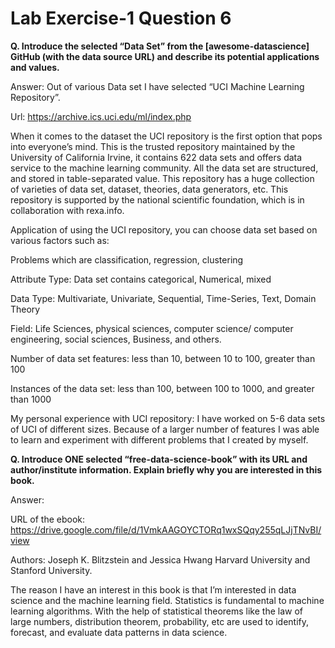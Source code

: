 # Lab Exercise-1 Question 6

<b>Q. Introduce the selected “Data Set” from the [awesome-datascience] GitHub (with the data source URL) and describe its potential applications and values.</b>

Answer: Out of various Data set I have selected “UCI Machine Learning Repository”.

Url: https://archive.ics.uci.edu/ml/index.php

When it comes to the dataset the UCI repository is the first option that pops into everyone’s mind.
This is the trusted repository maintained by the University of California Irvine, it contains 622 data sets and offers data service to the machine learning community. All the data set are structured, and stored in table-separated value. 
This repository has a huge collection of varieties of data set, dataset, theories, data generators, etc. This repository is supported by the national scientific foundation, which is in collaboration with rexa.info.

Application of using the UCI repository, you can choose data set based on various factors such as:

Problems which are classification, regression, clustering

Attribute Type: Data set contains categorical, Numerical, mixed 

Data Type: Multivariate, Univariate, Sequential, Time-Series, Text, Domain Theory

Field: Life Sciences, physical sciences, computer science/ computer engineering, social sciences, Business, and others.

Number of data set features: less than 10, between 10 to 100, greater than 100

Instances of the data set: less than 100, between 100 to 1000, and greater than 1000

My personal experience with UCI repository: I have worked on 5-6 data sets of UCI of different sizes. Because of a larger number of features I was able to learn and experiment with different problems that I created by myself. 


<b>Q. Introduce ONE selected “free-data-science-book” with its URL and author/institute
information. Explain briefly why you are interested in this book.</b>

Answer:

 URL of the ebook: https://drive.google.com/file/d/1VmkAAGOYCTORq1wxSQqy255qLJjTNvBI/view

Authors: Joseph K. Blitzstein and Jessica Hwang Harvard University and Stanford University.

The reason I have an interest in this book is that I’m interested in data science and the machine learning field. Statistics is fundamental to machine learning algorithms. With the help of statistical theorems like the law of large numbers, distribution theorem, probability, etc are used to identify, forecast, and evaluate data patterns in data science. 
